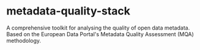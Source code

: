 # metadata-quality-stack
A comprehensive toolkit for analysing the quality of open data metadata. Based on the European Data Portal's Metadata Quality Assessment (MQA) methodology.
